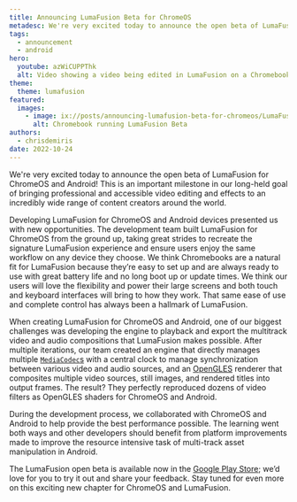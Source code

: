 ```yaml
---
title: Announcing LumaFusion Beta for ChromeOS
metadesc: We're very excited today to announce the open beta of LumaFusion for ChromeOS and Android!
tags:
  - announcement
  - android
hero:
  youtube: azWiCUPPThk
  alt: Video showing a video being edited in LumaFusion on a Chromebook
theme:
  theme: lumafusion
featured:
  images:
    - image: ix://posts/announcing-lumafusion-beta-for-chromeos/LumaFusionHero.png
      alt: Chromebook running LumaFusion Beta
authors:
  - chrisdemiris
date: 2022-10-24
---
```


We're very excited today to announce the open beta of LumaFusion for ChromeOS and Android! This is an important milestone in our long-held goal of bringing professional and accessible video editing and effects to an incredibly wide range of content creators around the world.

Developing LumaFusion for ChromeOS and Android devices presented us with new opportunities. The development team built LumaFusion for ChromeOS from the ground up, taking great strides to recreate the signature LumaFusion experience and ensure users enjoy the same workflow on any device they choose. We think Chromebooks are a natural fit for LumaFusion because they’re easy to set up and are always ready to use with great battery life and no long boot up or update times. We think our users will love the flexibility and power their large screens and both touch and keyboard interfaces will bring to how they work. That same ease of use and complete control has always been a hallmark of LumaFusion.

When creating LumaFusion for ChromeOS and Android, one of our biggest challenges was developing the engine to playback and export the multitrack video and audio compositions that LumaFusion makes possible. After multiple iterations, our team created an engine that directly manages multiple [`MediaCodec`s](https://developer.android.com/reference/kotlin/android/media/MediaCodec) with a central clock to manage synchronization between various video and audio sources, and an [OpenGLES](https://developer.android.com/develop/ui/views/graphics/opengl) renderer that composites multiple video sources, still images, and rendered titles into output frames. The result? They perfectly reproduced dozens of video filters as OpenGLES shaders for ChromeOS and Android.

During the development process, we collaborated with ChromeOS and Android to help provide the best performance possible. The learning went both ways and other developers should benefit from platform improvements made to improve the resource intensive task of multi-track asset manipulation in Android.

The LumaFusion open beta is available now in the [Google Play Store](https://play.google.com/apps/testing/com.luma_touch.lumafusion); we’d love for you to try it out and share your feedback. Stay tuned for even more on this exciting new chapter for ChromeOS and LumaFusion.
